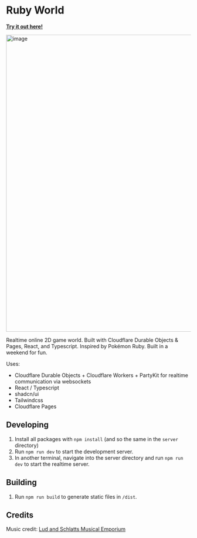 # Ruby World

[**Try it out here!**](https://rubyworld.benank.com)

<img width="809" alt="image" src="https://github.com/user-attachments/assets/74b1a297-7c5d-4393-b6cb-8792ce88d0e7" />


Realtime online 2D game world. Built with Cloudflare Durable Objects & Pages, React, and Typescript. Inspired by Pokémon Ruby. Built in a weekend for fun.

Uses:
 - Cloudflare Durable Objects + Cloudflare Workers + PartyKit for realtime communication via websockets
 - React / Typescript
 - shadcn/ui
 - Tailwindcss
 - Cloudflare Pages

## Developing

1. Install all packages with `npm install` (and so the same in the `server` directory)
2. Run `npm run dev` to start the development server.
3. In another terminal, navigate into the server directory and run `npm run dev` to start the realtime server.

## Building

1. Run `npm run build` to generate static files in `/dist`.


## Credits

Music credit: [Lud and Schlatts Musical Emporium](https://www.youtube.com/@ludandschlattsmusicalempor6746)
